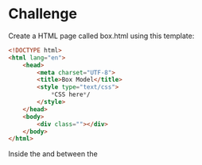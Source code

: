 # Challenge

Create a HTML page called box.html using this template:
```html
<!DOCTYPE html>
<html lang="en">
    <head>
        <meta charset="UTF-8">
        <title>Box Model</title>
        <style type="text/css">
            *CSS here*/
        </style>
    </head>
    <body>
        <div class=""></div>
    </body>
</html>
```

Inside the <head> and between the <style> tags, create a CSS class named box with the following CSS rules:

```html
.box{
        width:300px;   
        height: 300px;
        background-color:#81BBC9;
        margin: 50px;
        border: 10px dashed #000;
}
```

In the html, give the <div> the class name of box.

Open the HTML page in your browser.

Modify all the values of the code and see how it affects the expected output.

Did you get the following result?

